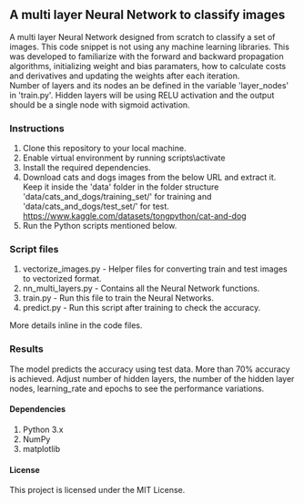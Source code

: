 ## A multi layer Neural Network to classify images
A multi layer Neural Network designed from scratch to classify a set of images. This code snippet is not using any machine learning libraries. This was developed to familiarize with the forward and backward propagation algorithms, initializing weight and bias paramaters, how to calculate costs and derivatives and updating the weights after each iteration.</br>
Number of layers and its nodes an be defined in the variable 'layer_nodes' in 'train.py'. Hidden layers will be using RELU activation and the output should be a single node with sigmoid activation.

### Instructions
1. Clone this repository to your local machine.
1. Enable virtual environment by running scripts\activate
1. Install the required dependencies.
1. Download cats and dogs images from the below URL and extract it. Keep it inside the 'data' folder in the folder structure 'data/cats_and_dogs/training_set/' for training and 'data/cats_and_dogs/test_set/' for test.</br>
https://www.kaggle.com/datasets/tongpython/cat-and-dog
1. Run the Python scripts mentioned below.

### Script files
1. vectorize_images.py - Helper files for converting train and test images to vectorized format.
1. nn_multi_layers.py - Contains all the Neural Network functions.
1. train.py - Run this file to train the Neural Networks.
1. predict.py - Run this script after training to check the accuracy.</br>

More details inline in the code files.

### Results
The model predicts the accuracy using test data. More than 70% accuracy is achieved. Adjust number of hidden layers, the number of the hidden layer nodes, learning_rate and epochs to see the performance variations.

#### Dependencies
1. Python 3.x
1. NumPy
1. matplotlib

#### License
This project is licensed under the MIT License.